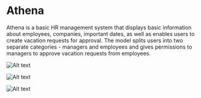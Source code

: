 # Athena

Athena is a basic HR management system that displays basic information about employees, companies, important dates, as well as enables users to create vacation requests for approval. The model splits users into two separate categories - managers and employees and gives permissions to managers to approve vacation requests from employees. 

![Alt text](https://storage.cloud.google.com/athena-project/screenshot1.png "Profile Page")

![Alt text](https://storage.cloud.google.com/athena-project/screenshot2.png "Vacation Request Page")

![Alt text](https://storage.cloud.google.com/athena-project/screenshot3.png "Salary Infromation Page")